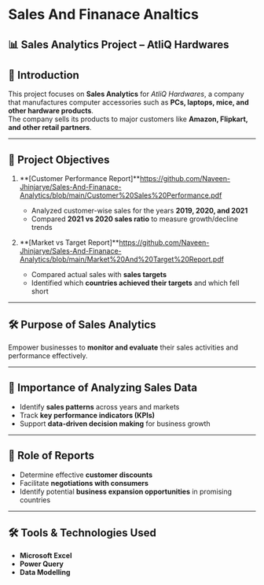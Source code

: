 # Sales And Finanace Analtics
## 📊 Sales Analytics Project – AtliQ Hardwares  

## 📌 Introduction  
This project focuses on **Sales Analytics** for *AtliQ Hardwares*, a company that manufactures computer accessories such as **PCs, laptops, mice, and other hardware products**.  
The company sells its products to major customers like **Amazon, Flipkart, and other retail partners**.  

---

## 🎯 Project Objectives  
1. **[Customer Performance Report]**https://github.com/Naveen-Jhinjarye/Sales-And-Finanace-Analytics/blob/main/Customer%20Sales%20Performance.pdf

   - Analyzed customer-wise sales for the years **2019, 2020, and 2021**  
   - Compared **2021 vs 2020 sales ratio** to measure growth/decline trends  

2. **[Market vs Target Report]**https://github.com/Naveen-Jhinjarye/Sales-And-Finanace-Analytics/blob/main/Market%20And%20Target%20Report.pdf 
   - Compared actual sales with **sales targets**  
   - Identified which **countries achieved their targets** and which fell short  

---

## 🛠 Purpose of Sales Analytics  
Empower businesses to **monitor and evaluate** their sales activities and performance effectively.  

---

## 📌 Importance of Analyzing Sales Data  
- Identify **sales patterns** across years and markets  
- Track **key performance indicators (KPIs)**  
- Support **data-driven decision making** for business growth  

---

## 📑 Role of Reports  
- Determine effective **customer discounts**  
- Facilitate **negotiations with consumers**  
- Identify potential **business expansion opportunities** in promising countries  

---

## 🛠 Tools & Technologies Used  
- **Microsoft Excel**  
- **Power Query**  
- **Data Modelling**  
